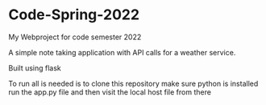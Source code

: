 # Code-Spring-2022
My Webproject for code semester 2022

A simple note taking application with API calls for a weather service.

Built using flask

To run all is needed is to clone this repository
make sure python is installed
run the app.py file and then visit the local host file from there
